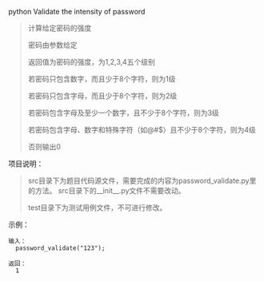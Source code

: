python
Validate the intensity of password

>计算给定密码的强度
>
>密码由参数给定
>
>返回值为密码的强度，为1,2,3,4五个级别
>
>若密码只包含数字，而且少于8个字符，则为1级
>
>若密码只包含字母，而且少于8个字符，则为2级
>
>若密码包含字母及至少一个数字，且不少于8个字符，则为3级
>
>若密码包含字母、数字和特殊字符（如@#$）且不少于8个字符，则为4级
>
>否则输出0


项目说明：

>src目录下为题目代码源文件，需要完成的内容为password_validate.py里的方法。
>src目录下的__init__.py文件不需要改动。
>
>test目录下为测试用例文件，不可进行修改。


示例：

	输入：
	  password_validate("123");

    返回：
      1
